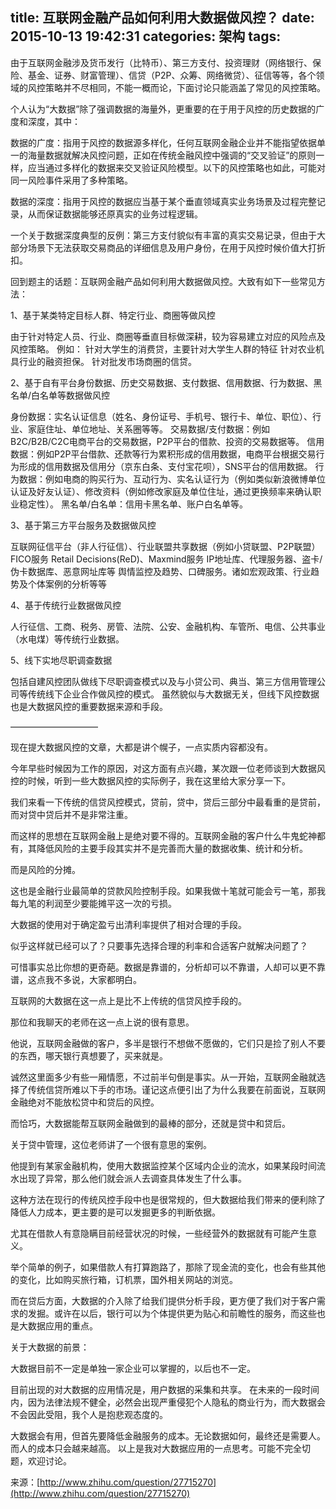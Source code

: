 title: 互联网金融产品如何利用大数据做风控？
date: 2015-10-13 19:42:31
categories: 架构
tags:
---


由于互联网金融涉及货币发行（比特币）、第三方支付、投资理财（网络银行、保险、基金、证券、财富管理）、信贷（P2P、众筹、网络微贷）、征信等等，各个领域的风控策略并不尽相同，不能一概而论，下面讨论只能涵盖了常见的风控策略。 

个人认为“大数据”除了强调数据的海量外，更重要的在于用于风控的历史数据的广度和深度，其中：

数据的广度：指用于风控的数据源多样化，任何互联网金融企业并不能指望依据单一的海量数据就解决风控问题，正如在传统金融风控中强调的“交叉验证”的原则一样，应当通过多样化的数据来交叉验证风险模型。以下的风控策略也如此，可能对同一风险事件采用了多种策略。 

数据的深度：指用于风控的数据应当基于某个垂直领域真实业务场景及过程完整记录，从而保证数据能够还原真实的业务过程逻辑。

一个关于数据深度典型的反例：第三方支付貌似有丰富的真实交易记录，但由于大部分场景下无法获取交易商品的详细信息及用户身份，在用于风控时候价值大打折扣。

回到题主的话题：互联网金融产品如何利用大数据做风控。大致有如下一些常见方法：

1、基于某类特定目标人群、特定行业、商圈等做风控 

由于针对特定人员、行业、商圈等垂直目标做深耕，较为容易建立对应的风险点及风控策略。 
例如： 
针对大学生的消费贷，主要针对大学生人群的特征 
针对农业机具行业的融资担保。 
针对批发市场商圈的信贷。

2、基于自有平台身份数据、历史交易数据、支付数据、信用数据、行为数据、黑名单/白名单等数据做风控 

身份数据：实名认证信息（姓名、身份证号、手机号、银行卡、单位、职位）、行业、家庭住址、单位地址、关系圈等等。
交易数据/支付数据：例如B2C/B2B/C2C电商平台的交易数据，P2P平台的借款、投资的交易数据等。 
信用数据：例如P2P平台借款、还款等行为累积形成的信用数据，电商平台根据交易行为形成的信用数据及信用分（京东白条、支付宝花呗），SNS平台的信用数据。 
行为数据：例如电商的购买行为、互动行为、实名认证行为（例如类似新浪微博单位认证及好友认证）、修改资料（例如修改家庭及单位住址，通过更换频率来确认职业稳定性）。 
黑名单/白名单：信用卡黑名单、账户白名单等。 

3、基于第三方平台服务及数据做风控 

互联网征信平台（非人行征信）、行业联盟共享数据（例如小贷联盟、P2P联盟） FICO服务 
Retail Decisions(ReD)、Maxmind服务 
IP地址库、代理服务器、盗卡/伪卡数据库、恶意网址库等 
舆情监控及趋势、口碑服务。诸如宏观政策、行业趋势及个体案例的分析等等

4、基于传统行业数据做风控 

人行征信、工商、税务、房管、法院、公安、金融机构、车管所、电信、公共事业（水电煤）等传统行业数据。 

5、线下实地尽职调查数据 

包括自建风控团队做线下尽职调查模式以及与小贷公司、典当、第三方信用管理公司等传统线下企业合作做风控的模式。 
虽然貌似与大数据无关，但线下风控数据也是大数据风控的重要数据来源和手段。


——————————

现在提大数据风控的文章，大都是讲个幌子，一点实质内容都没有。

今年早些时候因为工作的原因，对这方面有点兴趣，某次跟一位老师谈到大数据风控的时候，听到一些大数据风控的实际例子，我在这里给大家分享一下。

我们来看一下传统的信贷风控模式，贷前，贷中，贷后三部分中最看重的是贷前，而对贷中贷后并不是非常注重。

而这样的思想在互联网金融上是绝对要不得的。互联网金融的客户什么牛鬼蛇神都有，其降低风险的主要手段其实并不是完善而大量的数据收集、统计和分析。

而是风险的分摊。

这也是金融行业最简单的贷款风险控制手段。如果我做十笔就可能会亏一笔，那我每九笔的利润至少要能摊平这一次的亏损。

大数据的使用对于确定盈亏出清利率提供了相对合理的手段。

似乎这样就已经可以了？只要事先选择合理的利率和合适客户就解决问题了？

可惜事实总比你想的更奇葩。数据是靠谱的，分析却可以不靠谱，人却可以更不靠谱，这点我不多说，大家都明白。

互联网的大数据在这一点上是比不上传统的信贷风控手段的。

那位和我聊天的老师在这一点上说的很有意思。

他说，互联网金融做的客户，多半是银行不想做不愿做的，它们只是捡了别人不要的东西，哪天银行真想要了，买来就是。

诚然这里面多少有些一厢情愿，不过前半句倒是事实。从一开始，互联网金融就选择了传统信贷所难以下手的市场。谨记这点便引出了为什么我要在前面说，互联网金融绝对不能放松贷中和贷后的风控。

而恰巧，大数据能帮互联网金融做到的最棒的部分，还就是贷中和贷后。

关于贷中管理，这位老师讲了一个很有意思的案例。

他提到有某家金融机构，使用大数据监控某个区域内企业的流水，如果某段时间流水出现了异常，那么他们就会派人去调查具体发生了什么事。

这种方法在现行的传统风控手段中也是很常规的，但大数据给我们带来的便利除了降低人力成本，更主要的是可以发掘更多的判断依据。

尤其在借款人有意隐瞒目前经营状况的时候，一些经营外的数据就有可能产生意义。

举个简单的例子，如果借款人有打算跑路了，那除了现金流的变化，也会有些其他的变化，比如购买旅行箱，订机票，国外相关网站的浏览。

而在贷后方面，大数据的介入除了给我们提供分析手段，更方便了我们对于客户需求的发掘。或许在以后，银行可以为个体提供更为贴心和前瞻性的服务，而这些也是大数据应用的重点。

关于大数据的前景：

大数据目前不一定是单独一家企业可以掌握的，以后也不一定。

目前出现的对大数据的应用情况是，用户数据的采集和共享。
在未来的一段时间内，因为法律法规不健全，必然会出现严重侵犯个人隐私的商业行为，而大数据会不会因此受阻，我个人是抱悲观态度的。

大数据会有用，但首先要降低金融服务的成本。无论数据如何，最终还是需要人。而人的成本只会越来越高。
以上是我对大数据应用的一点思考。可能不完全切题，欢迎讨论。

来源：[http://www.zhihu.com/question/27715270](http://www.zhihu.com/question/27715270)